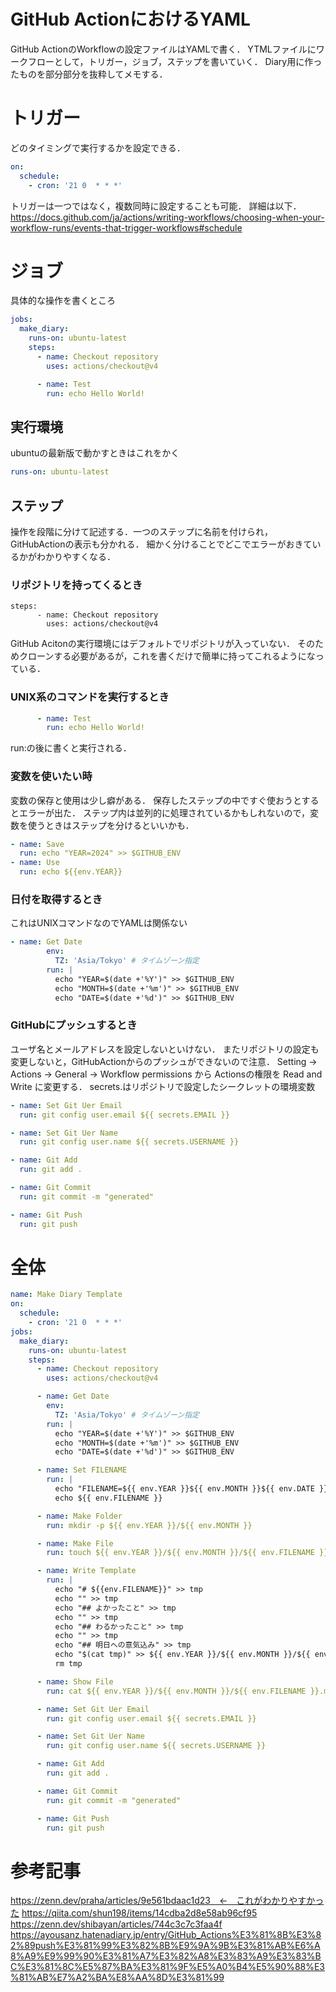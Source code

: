 # GitHub ActionにおけるYAML
GitHub ActionのWorkflowの設定ファイルはYAMLで書く．
YTMLファイルにワークフローとして，トリガー，ジョブ，ステップを書いていく．
Diary用に作ったものを部分部分を抜粋してメモする．

# トリガー
どのタイミングで実行するかを設定できる．
```YAML
on:
  schedule:
    - cron: '21 0  * * *'
```
トリガーは一つではなく，複数同時に設定することも可能．
詳細は以下．
https://docs.github.com/ja/actions/writing-workflows/choosing-when-your-workflow-runs/events-that-trigger-workflows#schedule

# ジョブ
具体的な操作を書くところ
```YAML
jobs:
  make_diary:
    runs-on: ubuntu-latest
    steps:
      - name: Checkout repository
        uses: actions/checkout@v4

      - name: Test
        run: echo Hello World!
```
## 実行環境
ubuntuの最新版で動かすときはこれをかく
```YAML
runs-on: ubuntu-latest
```
## ステップ
操作を段階に分けて記述する．一つのステップに名前を付けられ，GitHubActionの表示も分かれる．
細かく分けることでどこでエラーがおきているかがわかりやすくなる．
### リポジトリを持ってくるとき
```
steps:
      - name: Checkout repository
        uses: actions/checkout@v4
```
GitHub Acitonの実行環境にはデフォルトでリポジトリが入っていない．
そのためクローンする必要があるが，これを書くだけで簡単に持ってこれるようになっている．
### UNIX系のコマンドを実行するとき
```YAML
      - name: Test
        run: echo Hello World!
```
run:の後に書くと実行される．
### 変数を使いたい時
変数の保存と使用は少し癖がある．
保存したステップの中ですぐ使おうとするとエラーが出た．
ステップ内は並列的に処理されているかもしれないので，変数を使うときはステップを分けるといいかも．
```YAML
- name: Save
  run: echo "YEAR=2024" >> $GITHUB_ENV
- name: Use
  run: echo ${{env.YEAR}}
```
### 日付を取得するとき
これはUNIXコマンドなのでYAMLは関係ない
```YAML
- name: Get Date
        env:
          TZ: 'Asia/Tokyo' # タイムゾーン指定
        run: |
          echo "YEAR=$(date +'%Y')" >> $GITHUB_ENV
          echo "MONTH=$(date +'%m')" >> $GITHUB_ENV
          echo "DATE=$(date +'%d')" >> $GITHUB_ENV
```
### GitHubにプッシュするとき
ユーザ名とメールアドレスを設定しないといけない．
またリポジトリの設定も変更しないと，GitHubActionからのプッシュができないので注意．
Setting → Actions → General → Workflow permissions から Actionsの権限を Read and Write に変更する．
secrets.はリポジトリで設定したシークレットの環境変数
```YAML
- name: Set Git Uer Email
  run: git config user.email ${{ secrets.EMAIL }}

- name: Set Git Uer Name
  run: git config user.name ${{ secrets.USERNAME }}

- name: Git Add
  run: git add .

- name: Git Commit
  run: git commit -m "generated"

- name: Git Push
  run: git push
```
# 全体
```YAML
name: Make Diary Template
on: 
  schedule:
    - cron: '21 0  * * *'
jobs:
  make_diary:
    runs-on: ubuntu-latest
    steps:
      - name: Checkout repository
        uses: actions/checkout@v4

      - name: Get Date
        env:
          TZ: 'Asia/Tokyo' # タイムゾーン指定
        run: |
          echo "YEAR=$(date +'%Y')" >> $GITHUB_ENV
          echo "MONTH=$(date +'%m')" >> $GITHUB_ENV
          echo "DATE=$(date +'%d')" >> $GITHUB_ENV

      - name: Set FILENAME
        run: |
          echo "FILENAME=${{ env.YEAR }}${{ env.MONTH }}${{ env.DATE }}" >> $GITHUB_ENV
          echo ${{ env.FILENAME }}

      - name: Make Folder
        run: mkdir -p ${{ env.YEAR }}/${{ env.MONTH }}

      - name: Make File 
        run: touch ${{ env.YEAR }}/${{ env.MONTH }}/${{ env.FILENAME }}.md

      - name: Write Template
        run: |
          echo "# ${{env.FILENAME}}" >> tmp
          echo "" >> tmp
          echo "## よかったこと" >> tmp
          echo "" >> tmp
          echo "## わるかったこと" >> tmp
          echo "" >> tmp
          echo "## 明日への意気込み" >> tmp
          echo "$(cat tmp)" >> ${{ env.YEAR }}/${{ env.MONTH }}/${{ env.FILENAME }}.md
          rm tmp

      - name: Show File
        run: cat ${{ env.YEAR }}/${{ env.MONTH }}/${{ env.FILENAME }}.md

      - name: Set Git Uer Email
        run: git config user.email ${{ secrets.EMAIL }}

      - name: Set Git Uer Name
        run: git config user.name ${{ secrets.USERNAME }}

      - name: Git Add
        run: git add .

      - name: Git Commit
        run: git commit -m "generated"

      - name: Git Push
        run: git push
```
# 参考記事
https://zenn.dev/praha/articles/9e561bdaac1d23　←　これがわかりやすかった
https://qiita.com/shun198/items/14cdba2d8e58ab96cf95
https://zenn.dev/shibayan/articles/744c3c7c3faa4f
https://ayousanz.hatenadiary.jp/entry/GitHub_Actions%E3%81%8B%E3%82%89push%E3%81%99%E3%82%8B%E9%9A%9B%E3%81%AB%E6%A8%A9%E9%99%90%E3%81%A7%E3%82%A8%E3%83%A9%E3%83%BC%E3%81%8C%E5%87%BA%E3%81%9F%E5%A0%B4%E5%90%88%E3%81%AB%E7%A2%BA%E8%AA%8D%E3%81%99
